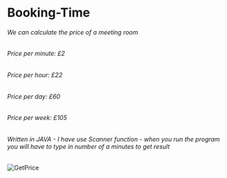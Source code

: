 # Booking-Time

###### We can calculate the price of a meeting room
###### Price per minute: £2
###### Price per hour: £22
###### Price per day: £60
###### Price per week: £105
###### Written in JAVA - I have use Scanner function - when you run the program you will have to type in number of a minutes to get result 

![GetPrice](https://user-images.githubusercontent.com/20727668/207611548-af00e97e-1216-4a2f-9167-1fe77e09a1e7.png)

